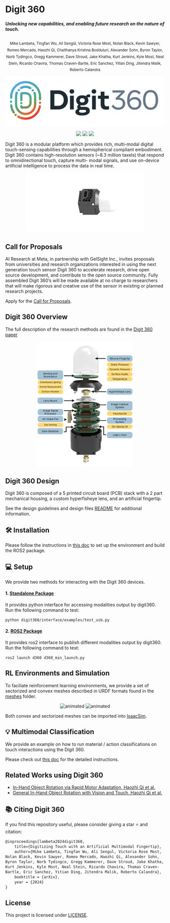 # Digit 360
##### Unlocking new capabilities, and enabling future research on the nature of touch.

<p align="center">
<sub>Mike Lambeta, Tingfan Wu,
Ali Sengül,
Victoria Rose Most,
Nolan Black,
Kevin Sawyer,
Romeo Mercado,
Haozhi Qi,
Chaithanya Krishna Bodduluri,
Alexander Sohn,
Byron Taylor,
Norb Tydingco,
Gregg Kammerer,
Dave Stroud,
Jake Khatha,
Kurt Jenkins,
Kyle Most,
Neal Stein,
Ricardo Chavira,
Thomas Craven-Bartle,
Eric Sanchez,
Yitian Ding,
Jitendra Malik,
Roberto Calandra</sub>
</p>

<p align="center">
<img src="./.assets/digit360_logo.png" alt="drawing" width="700"/>
</p>

<p align="center">
    <a href="https://ai.facebook.com/research/publications/digitizing-touch-with-an-artificial-multimodal-fingertip"><img src="http://img.shields.io/badge/Paper-PDF-red.svg"></img></a>
    <a href="https://digit.ml"><img src="http://img.shields.io/badge/Project-Page-blue.svg"></img></a>
    <!-- <a href=""><img src="http://img.shields.io/badge/Video-Link-green.svg"></img></a> -->
    <a href="#-citing-digit-360"><img src="http://img.shields.io/badge/Cite-Us-orange.svg"></img></a>
</p>

Digit 360 is a modular platform which provides rich, multi-modal digital touch-sensing capabilities through a hemispherical compliant embodiment. Digit 360 contains high-resolution sensors (~8.3 million taxels) that respond to omnidirectional touch, capture multi- modal signals, and use on-device artificial intelligence to process the data in real time.

<p align="center">
<img src="./.assets/digit360_explode.gif" alt="animated" />
</p>

## Call for Proposals

AI Research at Meta, in partnership with GelSight Inc., invites proposals from universities and research organizations interested in using the next generation touch sensor Digit 360 to accelerate research, drive open source development, and contribute to the open source community. Fully assembled Digit 360’s will be made available at no charge to researchers that will make rigorous and creative use of the sensor in existing or planned research projects. 

Apply for the [Call for Proposals](https://digit.ml/cfp).

## Digit 360 Overview

The full description of the research methods are found in the [Digit 360 paper](https://ai.facebook.com/research/publications/digitizing-touch-with-an-artificial-multimodal-fingertip)

<p align="center">
<img src="./.assets/digit360_overview.png" width="300" />
</p>

## Digit 360 Design

Digit 360 is composed of a 5 printed circuit board (PCB) stack with a 2 part mechanical housing, a custom hyperfisheye lens, and an artificial fingertip. 

See the design guidelines and design files [README](./design/README.md) for additional information.

## 🛠️ Installation

Please follow the instructions in [this doc](./digit360/README.md) to set up the environment and build the ROS2 package.

## 💻 Setup

We provide two methods for interacting with the Digit 360 devices. 

#### 1. [Standalone Package](./digit360/interface)

It provides python interface for accessing modalities output by digit360. Run the following command to test:
```
python digit360/interface/examples/test_usb.py
```

#### 2. [ROS2 Package](./digit360/ros2)

It provides ros2 interface to publish different modalities output by digit360. Run the following command to test:

```commandline
ros2 launch d360 d360_min_launch.py
```

## RL Environments and Simulation

To faciliate reinforcement learning environments, we provide a set of sectorized and convex meshes described in URDF formats found in the [meshes](./meshes/) folder.

<p align="center">
<img src="./.assets/digit360_mesh1.gif" alt="animated" width="200"/>
<img src="./.assets/digit360_mesh2.gif" alt="animated" width="200"/>

Both convex and sectorized meshes can be imported into [IsaacSim](https://developer.nvidia.com/isaac/sim).
</p>

## 💡 Multimodal Classification

We provide an example on how to run material / action classifications on touch interactions using the Digit 360.

Please check out [this doc](train/multimodal/README.md) for the detailed instructions.

## Related Works using Digit 360

* [In-Hand Object Rotation via Rapid Motor Adaptation, Haozhi Qi et al.](https://haozhi.io/hora/)
* [General In-Hand Object Rotation with Vision and Touch, Haozhi Qi et al.](https://haozhi.io/rotateit/)

## 📚 Citing Digit 360

If you find this repository useful, please consider giving a star :star: and citation:

```
@inproceedings{lambeta2024digit360,
    title={Digitizing Touch with an Artificial Multimodal Fingertip},
    author={Mike Lambeta, Tingfan Wu, Ali Sengul, Victoria Rose Most, Nolan Black, Kevin Sawyer, Romeo Mercado, Haozhi Qi, Alexander Sohn, Byron Taylor, Norb Tydingco, Gregg Kammerer, Dave Stroud, Jake Khatha, Kurt Jenkins, Kyle Most, Neal Stein, Ricardo Chavira, Thomas Craven-Bartle, Eric Sanchez, Yitian Ding, Jitendra Malik, Roberto Calandra},
    booktitle = {arXiv},
    year = {2024}
}
```

## License
This project is licensed under [LICENSE](LICENSE).


